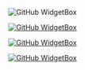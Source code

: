 ![GitHub WidgetBox](https://github-widgetbox.vercel.app/api/profile?username=absoftlab99&data=followers,repositories,stars,commits&theme=nautilus)

[![GitHub WidgetBox](https://github-widgetbox.vercel.app/api/skills?languages=js,ts,php,python,html,css,dart,json,mysql,powershell,visualbasic,sass)](https://github.com/Jurredr/github-widgetbox)

[![GitHub WidgetBox](https://github-widgetbox.vercel.app/api/skills?frameworks=vue,react,next,flutter,bootstrap,tailwind,express,laravel)](https://github.com/Jurredr/github-widgetbox)

[![GitHub WidgetBox](https://github-widgetbox.vercel.app/api/skills?tools=git,npm,yarn,firebase,mongodb,wordpress,shopify,woocommerce,vercel,nodejs,apache,nginx,aws,gradle,prettier)](https://github.com/Jurredr/github-widgetbox)
